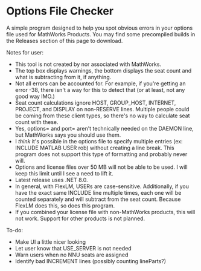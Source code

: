 # Options File Checker
A simple program designed to help you spot obvious errors in your options file used for MathWorks Products. You may find some precompiled builds in the Releases section of this page to download.

Notes for user:
- This tool is not created by nor associated with MathWorks.
- The top box displays warnings, the bottom displays the seat count and what is subtracting from it, if anything.
- Not all errors can be accounted for. For example, if you're getting an error -38, there isn't a way for this to detect that (or at least, not any good way IMO.)
- Seat count calculations ignore HOST, GROUP_HOST, INTERNET, PROJECT, and DISPLAY on non-RESERVE lines. Multiple people could be coming from these client types, so there's no way to calculate seat count with these.
- Yes, options= and port= aren't technically needed on the DAEMON line, but MathWorks says you should use them.
- I _think_ it's possible in the options file to specify multiple entries (ex: INCLUDE MATLAB USER rob) without creating a line break. This program does not support this type of formatting and probably never will.
- Options and license files over 50 MB will not be able to be used. I will keep this limit until I see a need to lift it.
- Latest release uses .NET 8.0.
- In general, with FlexLM, USERs are case-sensitive. Additionally, if you have the exact same INCLUDE line multiple times, each one will be counted separately and will subtract from the seat count. Because FlexLM does this, so does this program.
- If you combined your license file with non-MathWorks products, this will not work. Support for other products is not planned.

To-do:
- Make UI a little nicer looking
- Let user know that USE_SERVER is not needed
- Warn users when no NNU seats are assigned
- Identify bad INCREMENT lines (possibly counting lineParts?)

